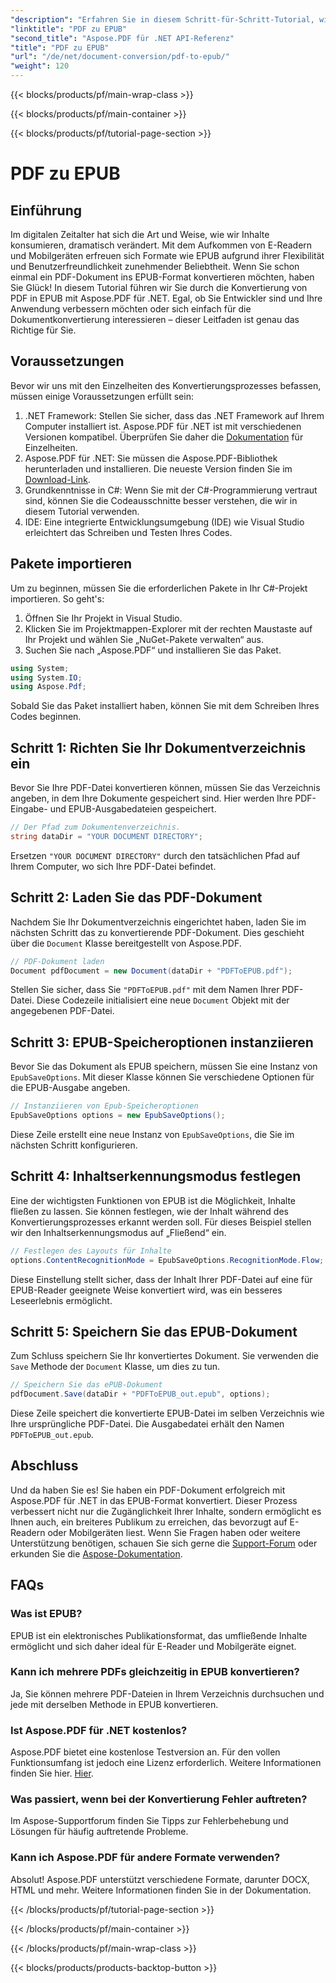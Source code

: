 ```yaml
---
"description": "Erfahren Sie in diesem Schritt-für-Schritt-Tutorial, wie Sie mit Aspose.PDF für .NET PDF in EPUB konvertieren. Perfekt für Entwickler und Content-Ersteller."
"linktitle": "PDF zu EPUB"
"second_title": "Aspose.PDF für .NET API-Referenz"
"title": "PDF zu EPUB"
"url": "/de/net/document-conversion/pdf-to-epub/"
"weight": 120
---
```


{{< blocks/products/pf/main-wrap-class >}}

{{< blocks/products/pf/main-container >}}

{{< blocks/products/pf/tutorial-page-section >}}

# PDF zu EPUB

## Einführung

Im digitalen Zeitalter hat sich die Art und Weise, wie wir Inhalte konsumieren, dramatisch verändert. Mit dem Aufkommen von E-Readern und Mobilgeräten erfreuen sich Formate wie EPUB aufgrund ihrer Flexibilität und Benutzerfreundlichkeit zunehmender Beliebtheit. Wenn Sie schon einmal ein PDF-Dokument ins EPUB-Format konvertieren möchten, haben Sie Glück! In diesem Tutorial führen wir Sie durch die Konvertierung von PDF in EPUB mit Aspose.PDF für .NET. Egal, ob Sie Entwickler sind und Ihre Anwendung verbessern möchten oder sich einfach für die Dokumentkonvertierung interessieren – dieser Leitfaden ist genau das Richtige für Sie.

## Voraussetzungen

Bevor wir uns mit den Einzelheiten des Konvertierungsprozesses befassen, müssen einige Voraussetzungen erfüllt sein:

1. .NET Framework: Stellen Sie sicher, dass das .NET Framework auf Ihrem Computer installiert ist. Aspose.PDF für .NET ist mit verschiedenen Versionen kompatibel. Überprüfen Sie daher die [Dokumentation](https://reference.aspose.com/pdf/net/) für Einzelheiten.
2. Aspose.PDF für .NET: Sie müssen die Aspose.PDF-Bibliothek herunterladen und installieren. Die neueste Version finden Sie im [Download-Link](https://releases.aspose.com/pdf/net/).
3. Grundkenntnisse in C#: Wenn Sie mit der C#-Programmierung vertraut sind, können Sie die Codeausschnitte besser verstehen, die wir in diesem Tutorial verwenden.
4. IDE: Eine integrierte Entwicklungsumgebung (IDE) wie Visual Studio erleichtert das Schreiben und Testen Ihres Codes.

## Pakete importieren

Um zu beginnen, müssen Sie die erforderlichen Pakete in Ihr C#-Projekt importieren. So geht's:

1. Öffnen Sie Ihr Projekt in Visual Studio.
2. Klicken Sie im Projektmappen-Explorer mit der rechten Maustaste auf Ihr Projekt und wählen Sie „NuGet-Pakete verwalten“ aus.
3. Suchen Sie nach „Aspose.PDF“ und installieren Sie das Paket.

```csharp
using System;
using System.IO;
using Aspose.Pdf;
```

Sobald Sie das Paket installiert haben, können Sie mit dem Schreiben Ihres Codes beginnen.

## Schritt 1: Richten Sie Ihr Dokumentverzeichnis ein

Bevor Sie Ihre PDF-Datei konvertieren können, müssen Sie das Verzeichnis angeben, in dem Ihre Dokumente gespeichert sind. Hier werden Ihre PDF-Eingabe- und EPUB-Ausgabedateien gespeichert.

```csharp
// Der Pfad zum Dokumentenverzeichnis.
string dataDir = "YOUR DOCUMENT DIRECTORY";
```

Ersetzen `"YOUR DOCUMENT DIRECTORY"` durch den tatsächlichen Pfad auf Ihrem Computer, wo sich Ihre PDF-Datei befindet.

## Schritt 2: Laden Sie das PDF-Dokument

Nachdem Sie Ihr Dokumentverzeichnis eingerichtet haben, laden Sie im nächsten Schritt das zu konvertierende PDF-Dokument. Dies geschieht über die `Document` Klasse bereitgestellt von Aspose.PDF.

```csharp
// PDF-Dokument laden
Document pdfDocument = new Document(dataDir + "PDFToEPUB.pdf");
```

Stellen Sie sicher, dass Sie `"PDFToEPUB.pdf"` mit dem Namen Ihrer PDF-Datei. Diese Codezeile initialisiert eine neue `Document` Objekt mit der angegebenen PDF-Datei.

## Schritt 3: EPUB-Speicheroptionen instanziieren

Bevor Sie das Dokument als EPUB speichern, müssen Sie eine Instanz von `EpubSaveOptions`. Mit dieser Klasse können Sie verschiedene Optionen für die EPUB-Ausgabe angeben.

```csharp
// Instanziieren von Epub-Speicheroptionen
EpubSaveOptions options = new EpubSaveOptions();
```

Diese Zeile erstellt eine neue Instanz von `EpubSaveOptions`, die Sie im nächsten Schritt konfigurieren.

## Schritt 4: Inhaltserkennungsmodus festlegen

Eine der wichtigsten Funktionen von EPUB ist die Möglichkeit, Inhalte fließen zu lassen. Sie können festlegen, wie der Inhalt während des Konvertierungsprozesses erkannt werden soll. Für dieses Beispiel stellen wir den Inhaltserkennungsmodus auf „Fließend“ ein.

```csharp
// Festlegen des Layouts für Inhalte
options.ContentRecognitionMode = EpubSaveOptions.RecognitionMode.Flow;
```

Diese Einstellung stellt sicher, dass der Inhalt Ihrer PDF-Datei auf eine für EPUB-Reader geeignete Weise konvertiert wird, was ein besseres Leseerlebnis ermöglicht.

## Schritt 5: Speichern Sie das EPUB-Dokument

Zum Schluss speichern Sie Ihr konvertiertes Dokument. Sie verwenden die `Save` Methode der `Document` Klasse, um dies zu tun.

```csharp
// Speichern Sie das ePUB-Dokument
pdfDocument.Save(dataDir + "PDFToEPUB_out.epub", options);
```

Diese Zeile speichert die konvertierte EPUB-Datei im selben Verzeichnis wie Ihre ursprüngliche PDF-Datei. Die Ausgabedatei erhält den Namen `PDFToEPUB_out.epub`.

## Abschluss

Und da haben Sie es! Sie haben ein PDF-Dokument erfolgreich mit Aspose.PDF für .NET in das EPUB-Format konvertiert. Dieser Prozess verbessert nicht nur die Zugänglichkeit Ihrer Inhalte, sondern ermöglicht es Ihnen auch, ein breiteres Publikum zu erreichen, das bevorzugt auf E-Readern oder Mobilgeräten liest. Wenn Sie Fragen haben oder weitere Unterstützung benötigen, schauen Sie sich gerne die [Support-Forum](https://forum.aspose.com/c/pdf/10) oder erkunden Sie die [Aspose-Dokumentation](https://reference.aspose.com/pdf/net/).

## FAQs

### Was ist EPUB?
EPUB ist ein elektronisches Publikationsformat, das umfließende Inhalte ermöglicht und sich daher ideal für E-Reader und Mobilgeräte eignet.

### Kann ich mehrere PDFs gleichzeitig in EPUB konvertieren?
Ja, Sie können mehrere PDF-Dateien in Ihrem Verzeichnis durchsuchen und jede mit derselben Methode in EPUB konvertieren.

### Ist Aspose.PDF für .NET kostenlos?
Aspose.PDF bietet eine kostenlose Testversion an. Für den vollen Funktionsumfang ist jedoch eine Lizenz erforderlich. Weitere Informationen finden Sie hier. [Hier](https://purchase.aspose.com/buy).

### Was passiert, wenn bei der Konvertierung Fehler auftreten?
Im Aspose-Supportforum finden Sie Tipps zur Fehlerbehebung und Lösungen für häufig auftretende Probleme.

### Kann ich Aspose.PDF für andere Formate verwenden?
Absolut! Aspose.PDF unterstützt verschiedene Formate, darunter DOCX, HTML und mehr. Weitere Informationen finden Sie in der Dokumentation.

{{< /blocks/products/pf/tutorial-page-section >}}

{{< /blocks/products/pf/main-container >}}

{{< /blocks/products/pf/main-wrap-class >}}

{{< blocks/products/products-backtop-button >}}
